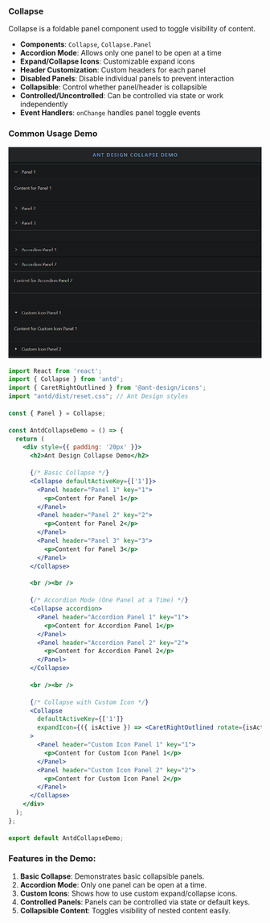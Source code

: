 ### Collapse

Collapse is a foldable panel component used to toggle visibility of content.

- **Components**: `Collapse`, `Collapse.Panel`
- **Accordion Mode**: Allows only one panel to be open at a time
- **Expand/Collapse Icons**: Customizable expand icons
- **Header Customization**: Custom headers for each panel
- **Disabled Panels**: Disable individual panels to prevent interaction
- **Collapsible**: Control whether panel/header is collapsible
- **Controlled/Uncontrolled**: Can be controlled via state or work independently
- **Event Handlers**: `onChange` handles panel toggle events

### Common Usage Demo

![image-20241120220143354](assets/image-20241120220143354.png)

```jsx
import React from 'react';
import { Collapse } from 'antd';
import { CaretRightOutlined } from '@ant-design/icons';
import "antd/dist/reset.css"; // Ant Design styles

const { Panel } = Collapse;

const AntdCollapseDemo = () => {
  return (
    <div style={{ padding: '20px' }}>
      <h2>Ant Design Collapse Demo</h2>

      {/* Basic Collapse */}
      <Collapse defaultActiveKey={['1']}>
        <Panel header="Panel 1" key="1">
          <p>Content for Panel 1</p>
        </Panel>
        <Panel header="Panel 2" key="2">
          <p>Content for Panel 2</p>
        </Panel>
        <Panel header="Panel 3" key="3">
          <p>Content for Panel 3</p>
        </Panel>
      </Collapse>

      <br /><br />

      {/* Accordion Mode (One Panel at a Time) */}
      <Collapse accordion>
        <Panel header="Accordion Panel 1" key="1">
          <p>Content for Accordion Panel 1</p>
        </Panel>
        <Panel header="Accordion Panel 2" key="2">
          <p>Content for Accordion Panel 2</p>
        </Panel>
      </Collapse>

      <br /><br />

      {/* Collapse with Custom Icon */}
      <Collapse
        defaultActiveKey={['1']}
        expandIcon={({ isActive }) => <CaretRightOutlined rotate={isActive ? 90 : 0} />}
      >
        <Panel header="Custom Icon Panel 1" key="1">
          <p>Content for Custom Icon Panel 1</p>
        </Panel>
        <Panel header="Custom Icon Panel 2" key="2">
          <p>Content for Custom Icon Panel 2</p>
        </Panel>
      </Collapse>
    </div>
  );
};

export default AntdCollapseDemo;
```

### Features in the Demo:
1. **Basic Collapse**: Demonstrates basic collapsible panels.
2. **Accordion Mode**: Only one panel can be open at a time.
3. **Custom Icons**: Shows how to use custom expand/collapse icons.
4. **Controlled Panels**: Panels can be controlled via state or default keys.
5. **Collapsible Content**: Toggles visibility of nested content easily.